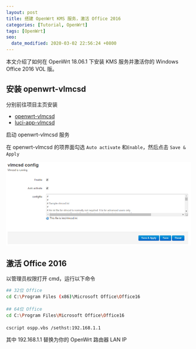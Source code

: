```yaml
---
layout: post
title: 搭建 OpenWrt KMS 服务，激活 Office 2016
categories: [Tutorial, OpenWrt]
tags: [OpenWrt]
seo:
  date_modified: 2020-03-02 22:56:24 +0800
---
```


本文介绍了如何在 OpenWrt 18.06.1 下安装 KMS 服务并激活你的 Windows Office 2016 VOL 版。

## 安装 openwrt-vlmcsd

分别前往项目主页安装

- [openwrt-vlmcsd](https://github.com/cokebar/openwrt-vlmcsd/tree/gh-pages)
- [luci-app-vlmcsd](https://github.com/cokebar/openwrt-vlmcsd/tree/gh-pageshttps://github.com/cokebar/luci-app-vlmcsd/releases)

启动 openwrt-vlmcsd 服务

在 openwrt-vlmcsd 的项界面勾选 `Auto activate` 和`Enable`，然后点击 `Save & Apply`

![启动vlmcsd](/assets/img/post/2019/vlmcsd-config.png)

## 激活 Office 2016

以管理员权限打开 cmd，运行以下命令

```sh
## 32位 Office
cd C:\Program Files (x86)\Microsoft Office\Office16 

## 64位 Office
cd C:\Program Files\Microsoft Office\Office16

cscript ospp.vbs /sethst:192.168.1.1
```

其中 192.168.1.1 替换为你的 OpenWrt 路由器 LAN IP
